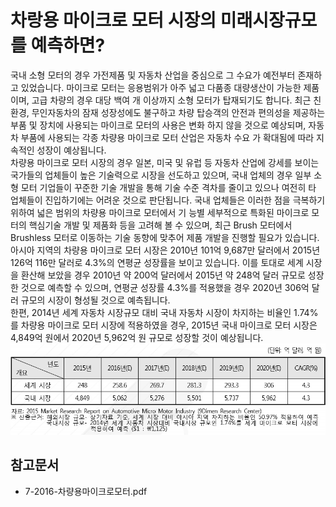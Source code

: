 # 차랑용 마이크로 모터 시장의 미래시장규모를 예측하면?
국내 소형 모터의 경우 가전제품 및 자동차 산업을 중심으로 그 수요가 예전부터 존재하고 있었습니다. 마이크로 모터는 응용범위가 아주 넓고 다품종 대량생산이 가능한 제품이며, 고급 차량의 경우 대당 백여 개 이상까지 소형 모터가 탑재되기도 합니다. 최근 친환경, 무인자동차의 잠재 성장성에도 불구하고 차량 탑승객의 안전과 편의성을 제공하는 부품 및 장치에 사용되는 마이크로 모터의 사용은 변화 하지 않을 것으로 예상되며, 자동차 부품에 사용되는 각종 차량용 마이크로 모터 산업은 자동차 수요 가 확대됨에 따라 지속적인 성장이 예상됩니다.  
차량용 마이크로 모터 시장의 경우 일본, 미국 및 유럽 등 자동차 산업에 강세를 보이는 국가들의 업체들이 높은 기술력으로 시장을 선도하고 있으며, 국내 업체의 경우 일부 소형 모터 기업들이 꾸준한 기술 개발을 통해 기술 수준 격차를 줄이고 있으나 여전히 타 업체들이 진입하기에는 어려운 것으로 판단됩니다. 
국내 업체들은 이러한 점을 극복하기 위하여 넓은 범위의 차량용 마이크로 모터에서 기 능별 세부적으로 특화된 마이크로 모터의 핵심기술 개발 및 제품화 등을 고려해 볼 수 있으며, 최근 Brush 모터에서 Brushless 모터로 이동하는 기술 동향에 맞추어 제품 개발을 진행할 필요가 있습니다. 
아시아 지역의 차량용 마이크로 모터 시장은 2010년 101억 9,687만 달러에서 2015년 126억 116만 달러로 4.3%의 연평균 성장률을 보이고 있습니다. 
이를 토대로 세계 시장을 환산해 보았을 경우 2010년 약 200억 달러에서 2015년 약 248억 달러 규모로 성장한 것으로 예측할 수 있으며, 연평균 성장률 4.3%를 적용했을 경우 2020년 306억 달러 규모의 시장이 형성될 것으로 예측됩니다.  
한편, 2014년 세계 자동차 시장규모 대비 국내 자동차 시장이 차지하는 비율인 1.74%를 차량용 마이크로 모터 시장에 적용하였을 경우, 2015년 국내 마이크로 모터 시장은 4,849억 원에서 2020년 5,962억 원 규모로 성장할 것이 예상됩니다.   
![ ](./images/차량용_마이크로_모터_Q14_1_1.PNG)

## 참고문서
- 7-2016-차량용마이크로모터.pdf